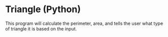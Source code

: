 # Triangle (Python)
This program will calculate the perimeter, area, and tells the user what type of triangle it is based on the input.
